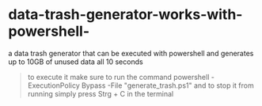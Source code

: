 # data-trash-generator-works-with-powershell-
a data trash generator that can be executed with powershell and generates up to 10GB of unused data all 10 seconds

>to execute it make sure to run the command powershell -ExecutionPolicy Bypass -File "generate_trash.ps1"
>and to stop it from running simply press Strg + C in the terminal
